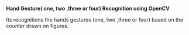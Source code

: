 **Hand Gesture( one, two ,three or four) Recognition using OpenCV**

Its recognitions the hands gestures (one, two ,three or four) based on the counter drawn on figures.